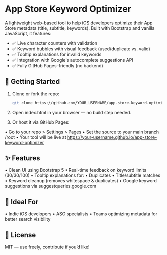 # App Store Keyword Optimizer

A lightweight web-based tool to help iOS developers optimize their App Store metadata (title, subtitle, keywords). Built with Bootstrap and vanilla JavaScript, it features:

- ✅ Live character counters with validation
- ✅ Keyword bubbles with visual feedback (used/duplicate vs. valid)
- ✅ Tooltip explanations for invalid keywords
- ✅ Integration with Google's autocomplete suggestions API
- ✅ Fully GitHub Pages–friendly (no backend)

## 🚀 Getting Started

1. Clone or fork the repo:
   ```bash
   git clone https://github.com/YOUR_USERNAME/app-store-keyword-optimizer.git
   
2. Open index.html in your browser — no build step needed.

3. Or host it via GitHub Pages:
   
• Go to your repo > Settings > Pages
• Set the source to your main branch /root
• Your tool will be live at https://your-username.github.io/app-store-keyword-optimizer

## ✨ Features

• Clean UI using Bootstrap 5
• Real-time feedback on keyword limits (30/30/100)
• Tooltip explanations for:
• Duplicates
• Title/subtitle matches
• Keyword cleanup (removes whitespace & duplicates)
• Google keyword suggestions via suggestqueries.google.com

## 🧠 Ideal For

• Indie iOS developers
• ASO specialists
• Teams optimizing metadata for better search visibility

## 📝 License

MIT — use freely, contribute if you’d like!
